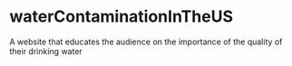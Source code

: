 # waterContaminationInTheUS
A website that educates the audience on the importance of the quality of their drinking water 
